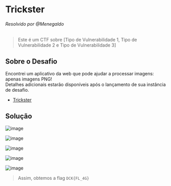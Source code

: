 # Trickster  
###### Resolvido por @Menegaldo
> Este é um CTF sobre [Tipo de Vulnerabilidade 1, Tipo de Vulnerabilidade 2 e Tipo de Vulnerabilidade 3]  

## Sobre o Desafio

Encontrei um aplicativo da web que pode ajudar a processar imagens: apenas imagens PNG!<br>
Detalhes adicionais estarão disponíveis após o lançamento de sua instância de desafio.

- [Trickster](https://play.picoctf.org/practice/challenge/445) 

## Solução  


![image](https://github.com/user-attachments/assets/5a513762-7cf8-4af4-8382-ff46da02f5dc)

![image](https://github.com/user-attachments/assets/58157f2b-faf5-4fa4-8736-2362f4d855fd)

![image](https://github.com/user-attachments/assets/3b878932-f653-47d5-bef0-978a6afaa22f)

![image](https://github.com/user-attachments/assets/192391de-0113-44a6-ab5e-cec08305a643)

![image](https://github.com/user-attachments/assets/18837203-98d9-44d0-aac9-3c0bf62e7a3a)


> Assim, obtemos a flag `DCK{FL_4G}`  
